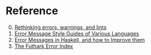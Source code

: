 # Reference

0. [Rethinking errors, warnings, and lints](http://neugierig.org/software/blog/2022/01/rethinking-errors.html)
0. [Error Message Style Guides of Various Languages](https://www.pypy.org/posts/2021/12/error-message-style-guides.html)
0. [Error Messages in Haskell, and how to Improve them](https://anthony.noided.media/blog/haskell/programming/2020/05/14/haskell-errors.html)
0. [The Futhark Error Index](https://futhark-lang.org/blog/2021-09-24-the-futhark-error-index.html)

